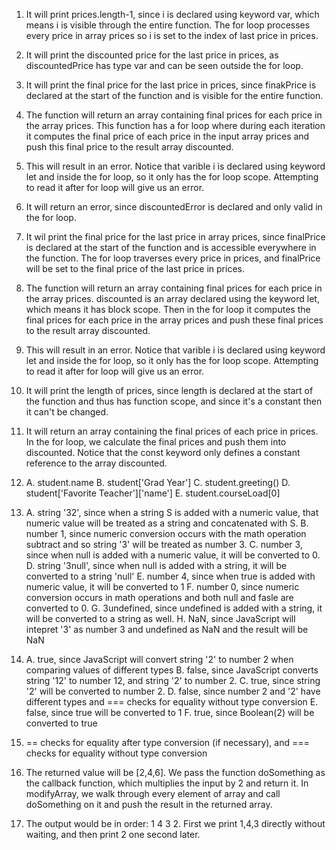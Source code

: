 1. It will print prices.length-1, since i is declared using keyword var, which means i is visible through the entire function. The for loop processes every price in array prices so i is set to the index of last price in prices.
2. It will print the discounted price for the last price in prices, as discountedPrice has type var and can be seen outside the for loop.
3. It will print the final price for the last price in prices, since finakPrice is declared at the start of the function and is visible for the entire function.
4. The function will return an array containing final prices for each price in the array prices. This function has a for loop where during each iteration it computes the final price of each price in the input array prices and push this final price to the result array discounted.
5. This will result in an error. Notice that varible i is declared using keyword let and inside the for loop, so it only has the for loop scope. Attempting to read it after for loop will give us an error.
6. It will return an error, since discountedError is declared and only valid in the for loop.
7. It wil print the final price for the last price in array prices, since finalPrice is declared at the start of the function and is accessible everywhere in the function. The for loop traverses every price in prices, and finalPrice will be set to the final price of the last price in prices.
8. The function will return an array containing final prices for each price in the array prices. discounted is an array declared using the keyword let, which means it has block scope. Then in the for loop it computes the final prices for each price in the array prices and push these final prices to the result array discounted.
9. This will result in an error. Notice that varible i is declared using keyword let and inside the for loop, so it only has the for loop scope. Attempting to read it after for loop will give us an error.
10. It will print the length of prices, since length is declared at the start of the function and thus has function scope, and since it's a constant then it can't be changed.
11. It will return an array containing the final prices of each price in prices. In the for loop, we calculate the final prices and push them into discounted. Notice that the const keyword only defines a constant reference to the array discounted.
12. A. student.name
    B. student['Grad Year']
    C. student.greeting()
    D. student['Favorite Teacher']['name']
    E. student.courseLoad[0]
13. A. string '32', since when a string S is added with a numeric value, that numeric value will be treated as a string and concatenated with S.
    B. number 1, since numeric conversion occurs with the math operation subtract and so string '3' will be treated as number 3.
    C. number 3, since when null is added with a numeric value, it will be converted to 0.
    D. string '3null', since when null is added with a string, it will be converted to a string 'null'
    E. number 4, since when true is added with numeric value, it will be converted to 1
    F. number 0, since numeric conversion occurs in math operations and both null and fasle are converted to 0.
    G. 3undefined, since undefined is added with a string, it will be converted to a string as well.
    H. NaN, since JavaScript will intepret '3' as number 3 and undefined as NaN and the result will be NaN
14. A. true, since JavaScript will convert string '2' to number 2 when comparing values of different types
    B. false, since JavaScript converts string '12' to number 12, and string '2' to number 2.
    C. true, since string '2' will be converted to number 2.
    D. false, since number 2 and '2' have different types and === checks for equality without type conversion
    E. false, since true will be converted to 1
    F. true, since Boolean(2) will be converted to true
15. == checks for equality after type conversion (if necessary), and === checks for equality without type conversion
17. The returned value will be [2,4,6]. We pass the function doSomething as the callback function, which multiplies the input by 2 and return it. In modifyArray, we walk through every element of array and call doSomething on it and push the result in the returned array.

19. The output would be in order: 1 4 3 2. First we print 1,4,3 directly without waiting, and then print 2 one second later.
    